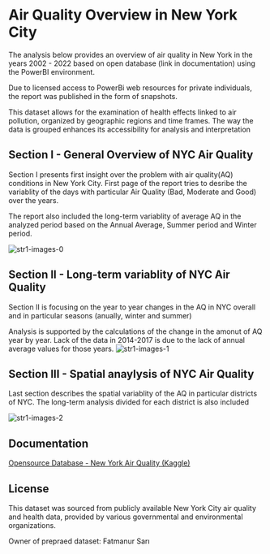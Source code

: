 
# Air Quality Overview in New York City

The analysis below provides an overview of air quality in New York in the years 2002 - 2022 based on open database (link in documentation) using the PowerBI environment.

Due to licensed access to PowerBi web resources for private individuals, the report was published in the form of snapshots.

This dataset allows for the examination of health effects linked to air pollution, organized by geographic regions and time frames. The way the data is grouped enhances its accessibility for analysis and interpretation


## Section I - General Overview of NYC Air Quality
Section I presents first insight over the problem with air quality(AQ) conditions in New York City. First page of the report tries to desribe the variablity of the days with particular Air Quality (Bad, Moderate and Good) over the years. 

The report also included the long-term variablity of average AQ in the analyzed period based on the Annual Average, Summer period and Winter period.

![str1-images-0](https://github.com/user-attachments/assets/c930a683-ced8-4ee2-a44a-452b22446f8f)

## Section II - Long-term variablity of NYC Air Quality 
Section II is focusing on the year to year changes in the AQ in NYC overall and in particular seasons (anually, winter and summer)

Analysis is supported by the calculations of the change in the amonut of AQ year by year. Lack of the data in 2014-2017 is due to the lack of annual average values for those years.
![str1-images-1](https://github.com/user-attachments/assets/c8abe698-d83b-4dab-ae66-8d8fa2930489)

## Section III - Spatial anaylysis of NYC Air Quality
Last section describes the spatial variablity of the AQ in particular districts of NYC. The long-term analysis divided for each district is also included

![str1-images-2](https://github.com/user-attachments/assets/7d343cbe-ba95-4a7e-abc0-8df2339b2d90)
## Documentation

[Opensource Database - New York Air Quality (Kaggle)](https://www.kaggle.com/datasets/fatmanur12/new-york-air-quality/data)


## License

This dataset was sourced from publicly available New York City air quality and health data, provided by various governmental and environmental organizations.

Owner of prepraed dataset: Fatmanur Sarı 
